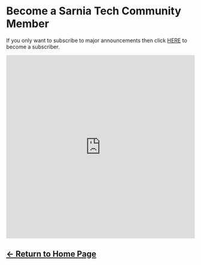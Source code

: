 ---
---
# Become a Sarnia Tech Community Member
If you only want to subscribe to major announcements then click [HERE](/subscriber) to become a subscriber.
<iframe src="https://services.cognitoforms.com/f/N78qdX2YcEavlT8UYd_QSg?id=2" style="position:relative;width:1px;min-width:100%;*width:100%;" frameborder="0" scrolling="yes" seamless="seamless" height="489" width="100%"></iframe>
<script src="https://services.cognitoforms.com/scripts/embed.js"></script>

## [&#8592; Return to Home Page](/)